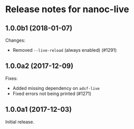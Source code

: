 # Release notes for nanoc-live

## 1.0.0b1 (2018-01-07)

Changes:

* Removed `--live-reload` (always enabled) (#1291)

## 1.0.0a2 (2017-12-09)

Fixes:

* Added missing dependency on `adsf-live`
* Fixed errors not being printed (#1271)

## 1.0.0a1 (2017-12-03)

Initial release.
